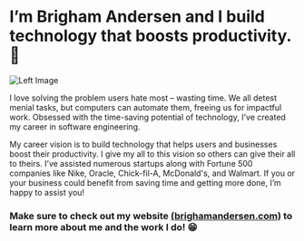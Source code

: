 # I’m Brigham Andersen and I build technology that boosts productivity.  💯

<!-- <img src="./linkedin-banner.png" alt="Brigham Banner" height="200px" style="min-width: 600px"> <img src="./profile.jpg" alt="Picture of Me" height="200px"> -->

<div style="display: flex">
  <img src="left-image.jpg" alt="Left Image" style="flex: 1">
  <img src="right-image.jpg" alt="Right Image" style="flex: 1; display: none">
</div>

I love solving the problem users hate most – wasting time. We all detest menial tasks, but computers can automate them, freeing us for impactful work.  Obsessed with the time-saving potential of technology, I’ve created my career in software engineering. 

My career vision is to build technology that helps users and businesses boost their productivity. I give my all to this vision so others can give their all to theirs. I’ve assisted numerous startups along with Fortune 500 companies like Nike, Oracle, Chick-fil-A, McDonald's, and Walmart. If you or your business could benefit from saving time and getting more done, I’m happy to assist you!

### Make sure to check out my website [(brighamandersen.com)](https://brighamandersen.com) to learn more about me and the work I do! 😁
